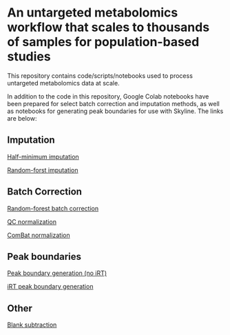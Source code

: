# An untargeted metabolomics workflow that scales to thousands of samples for population-based studies

This repository contains code/scripts/notebooks used to process untargeted metabolomics data at scale. 

In addition to the code in this repository, Google Colab notebooks have been prepared for select batch correction and imputation methods, as well as notebooks for generating peak boundaries for use with Skyline. The links are below:


## Imputation
[Half-minimum imputation](https://colab.research.google.com/drive/1z26WF2uBGaKqHgwCKnXJQBXL-69IzbsP?usp=sharing)

[Random-forst imputation](https://colab.research.google.com/drive/1-oLaKybBVVmbgHZ5laY7Z8z1E4DcZWs2?usp=sharing)

## Batch Correction
[Random-forest batch correction](https://colab.research.google.com/drive/1CLB6WNPN8JJAwezuKQpkbNztR4o6qqFK?usp=sharing)

[QC normalization](https://colab.research.google.com/drive/1sCqvXHXc5ZXWdjxRli6-LPTWyQSts6_U?usp=sharing)

[ComBat normalization](https://colab.research.google.com/drive/10zEluWsSTelLpXCCy3GC0GIVPxo17LVv?usp=sharing)


## Peak boundaries
[Peak boundary generation (no iRT)](https://colab.research.google.com/drive/1AXoj8hAAqsUOx3XLknSnofLq3ce-pJR-?usp=sharing)

[iRT peak boundary generation](https://colab.research.google.com/drive/1IN32mQoaIq9fMfpKekeWb8M5FrKW6dBM?usp=sharing)


## Other
[Blank subtraction](https://colab.research.google.com/drive/1sYgaKEs-SCxek38SPK4ZV_2bzGqDj553?usp=sharing)

